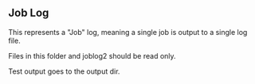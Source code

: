 ## Job Log

This represents a "Job" log, meaning a single job is output to a single log file.

Files in this folder and joblog2 should be read only.

Test output goes to the output dir.